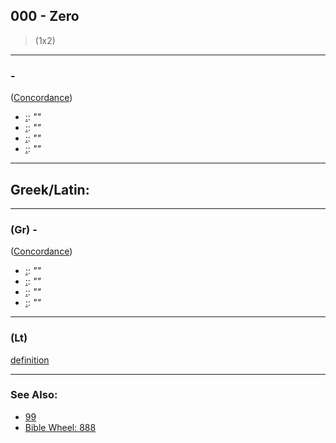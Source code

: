 ## 000 - Zero
> (1x2)

---

### [](/keys/) - 
([Concordance]())

- [ :](https://biblehub.com//-.htm): *""*
- [ :](https://biblehub.com//-.htm): *""*
- [ :](https://biblehub.com//-.htm): *""*
- [ :](https://biblehub.com//-.htm): *""*

---

## Greek/Latin:

---

### [](/greek?word=) (Gr) - 
([Concordance]())

- [ :](https://biblehub.com/text//-.htm): *""*
- [ :](https://biblehub.com/text//-.htm): *""*
- [ :](https://biblehub.com/text//-.htm): *""*
- [ :](https://biblehub.com/text//-.htm): *""*

---

### [](/latin?word=) (Lt)

[definition](http://archives.nd.edu/cgi-bin/wordz.pl?keyword=THE_WORD)

---

### See Also:

- [99](99)
- [Bible Wheel: 888](https://www.biblewheel.com//GR/GR_Database.php?SearchBy_Gematria=888)

